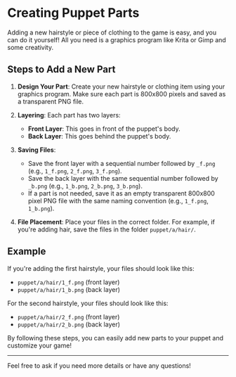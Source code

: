 # Creating Puppet Parts

Adding a new hairstyle or piece of clothing to the game is easy, and you can do it yourself! All you need is a graphics program like Krita or Gimp and some creativity.

## Steps to Add a New Part

1. **Design Your Part**: Create your new hairstyle or clothing item using your graphics program. Make sure each part is 800x800 pixels and saved as a transparent PNG file.

2. **Layering**: Each part has two layers:
   - **Front Layer**: This goes in front of the puppet's body.
   - **Back Layer**: This goes behind the puppet's body.

3. **Saving Files**:
   - Save the front layer with a sequential number followed by `_f.png` (e.g., `1_f.png`, `2_f.png`, `3_f.png`).
   - Save the back layer with the same sequential number followed by `_b.png` (e.g., `1_b.png`, `2_b.png`, `3_b.png`).
   - If a part is not needed, save it as an empty transparent 800x800 pixel PNG file with the same naming convention (e.g., `1_f.png`, `1_b.png`).

4. **File Placement**: Place your files in the correct folder. For example, if you're adding hair, save the files in the folder `puppet/a/hair/`.

## Example

If you're adding the first hairstyle, your files should look like this:
- `puppet/a/hair/1_f.png` (front layer)
- `puppet/a/hair/1_b.png` (back layer)

For the second hairstyle, your files should look like this:
- `puppet/a/hair/2_f.png` (front layer)
- `puppet/a/hair/2_b.png` (back layer)

By following these steps, you can easily add new parts to your puppet and customize your game!

---

Feel free to ask if you need more details or have any questions!